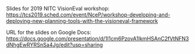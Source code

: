 Slides for 2019 NITC VisionEval workshop: https://tcs2019.sched.com/event/NceP/workshop-developing-and-deploying-new-planning-tools-with-the-visioneval-framework

URL for the slides on Google Docs: https://docs.google.com/presentation/d/1I1cm6PzovA1lkmHSAnC2fVtNFN3dNhgEwRYRSnSa4Jg/edit?usp=sharing
